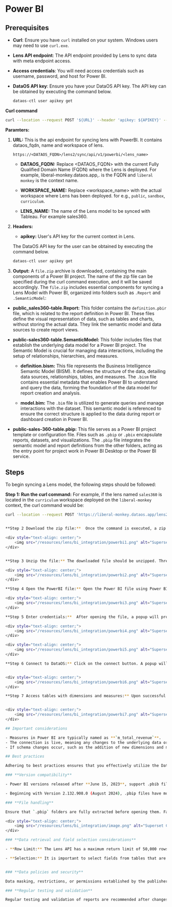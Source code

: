 # Power BI

## Prerequisites

- **Curl**: Ensure you have `curl` installed on your system. Windows users may need to use `curl.exe`.

- **Lens API endpoint**: The API endpoint provided by Lens to sync data with meta endpoint access.

- **Access credentials**: You will need access credentials such as username, password, and host for Power BI.

- **DataOS API key**: Ensure you have your DataOS API key. The API key can be obtained by executing the command below.

    ```bash
    dataos-ctl user apikey get
    ```

**Curl command**

```bash
curl --location --request POST '${URL}' --header 'apikey: ${APIKEY}' --output ${FILE_NAME}.zip
```

**Paramters:**

1. **URL:**  This is the api endpoint for syncing lens with PowerBI. It contains dataos_fqdn, name and workspace of lens. 

    ```
    https://<DATAOS_FQDN>/lens2/sync/api/v1/powerbi/<lens_name> 
    ```

    - **DATAOS_FQDN:** Replace <DATAOS_FQDN> with the current Fully Qualified Domain Name (FQDN) where the Lens is deployed. For example, liberal-monkey.dataos.app,. is the FQDN and `liberal monkey` is the context name.

    - **WORKSPACE_NAME:** Replace <workspace_name> with the actual workspace where Lens has been deployed. for e.g., `public`, `sandbox`, `curriculum`.

    - **LENS_NAME:** The name of the Lens model to be synced with Tableau. For example sales360.


2. **Headers:**

    - **apikey:** User's API key for the current context in Lens.


    The DataOS API key for the user can be obtained by executing the command below.

    ```bash
    dataos-ctl user apikey get
    ```

3. **Output:** A `file.zip` archive is downloaded, containing the main components of a Power BI project. The name of the zip file can be specified during the curl command execution, and it will be saved accordingly. The `file.zip` includes essential components for syncing a Lens Model with Power BI, organized into folders such as `.Report` and `.SemanticModel`:

- **public_sales360-table.Report:** This folder contains the `definition.pbir` file, which is related to the report definition in Power BI. These files define the visual representation of data, such as tables and charts, without storing the actual data. They link the semantic model and data sources to create report views.

- **public-sales360-table.SemanticModel:** This folder includes files that establish the underlying data model for a Power BI project. The Semantic Model is crucial for managing data interactions, including the setup of relationships, hierarchies, and measures.

    - **definition.bism:** This file represents the Business Intelligence Semantic Model (BISM). It defines the structure of the data, detailing data sources, relationships, tables, and measures. The `.bism` file contains essential metadata that enables Power BI to understand and query the data, forming the foundation of the data model for report creation and analysis.

    - **model.bim:** The `.bim` file is utilized to generate queries and manage interactions with the dataset. This semantic model is referenced to ensure the correct structure is applied to the data during report or dashboard creation in Power BI.

- **public-sales-360-table.pbip:** This file serves as a Power BI project template or configuration file. Files such as `.pbip` or `.pbix` encapsulate reports, datasets, and visualizations. The `.pbip` file integrates the semantic model and report definitions from the other folders, acting as the entry point for project work in Power BI Desktop or the Power BI service.

## Steps

To begin syncing a Lens model, the following steps should be followed:

**Step 1: Run the curl command:** For example, if the lens named `sales360` is located in the `curriculum` workspace deployed on the `liberal-monkey` context, the curl command would be:

```bash
curl --location --request POST 'https://liberal-monkey.dataos.app/lens2/sync/api/v1/powerbi/curriculum:sales360' --header 'apikey: abcdefgh==' --output file.zip 


**Step 2 Download the zip file:**  Once the command is executed, a zip file will be downloaded to the specified directory.

<div style="text-align: center;">
    <img src="/resources/lens/bi_integration/powerbi1.png" alt="Superset Configuration" style="max-width: 80%; height: auto; border: 1px solid #000;">
</div>


**Step 3 Unzip the file:** The downloaded file should be unzipped. Three folders will be found inside, all of which are necessary for semantic synchronization with Power BI.

<div style="text-align: center;">
    <img src="/resources/lens/bi_integration/powerbi2.png" alt="Superset Configuration" style="max-width: 80%; height: auto; border: 1px solid #000;">
</div>

**Step 4 Open the PowerBI file:** Open the Power BI file using Power BI Desktop.

<div style="text-align: center;">
    <img src="/resources/lens/bi_integration/powerbi3.png" alt="Superset Configuration" style="max-width: 80%; height: auto; border: 1px solid #000;">
</div>

**Step 5 Enter credentials:**  After opening the file, a popup will prompt for credentials. The DataOS username and API key should be entered.

<div style="text-align: center;">
    <img src="/resources/lens/bi_integration/powerbi4.png" alt="Superset Configuration" style="max-width: 80%; height: auto; border: 1px solid #000;">
</div>

<div style="text-align: center;">
    <img src="/resources/lens/bi_integration/powerbi5.png" alt="Superset Configuration" style="max-width: 80%; height: auto; border: 1px solid #000;">
</div>

**Step 6 Connect to DataOS:** Click on the connect button. A popup will appear. Click OK.


<div style="text-align: center;">
    <img src="/resources/lens/bi_integration/powerbi6.png" alt="Superset Configuration" style="max-width: 80%; height: auto; border: 1px solid #000;">
</div>

**Step 7 Access tables with dimensions and measures:** Upon successful connection, tables and views will be accessible, displaying dimensions and measures.


<div style="text-align: center;">
    <img src="/resources/lens/bi_integration/powerbi7.png" alt="Superset Configuration" style="max-width: 80%; height: auto; border: 1px solid #000;">
</div>

## Important considerations

- Measures in Power BI are typically named as **`m_total_revenue`**.
- The connection is live, meaning any changes to the underlying data or measure logic will be reflected in Power BI.
- If schema changes occur, such as the addition of new dimensions and measures, the steps outlined above will need to be repeated.

## Best practices

Adhering to best practices ensures that you effectively utilize the Data Product Hub and maintain compatibility with the latest features and updates. Following these guidelines will help optimize your workflow, enhance performance, and prevent potential issues.

### **Version compatibility**

- Power BI versions released after **June 15, 2023**, support .pbib files. It is advisable to use a version released after this date.

- Beginning with Version 2.132.908.0 (August 2024), .pbip files have moved from preview to general availability. This transition allows for the use of .pbip files without the need to enable any preview settings. It is strongly recommended to download Power BI Version 2.132.908.0 or later to fully utilize .pbip files. In earlier versions, enabling a preview feature was necessary, but this is no longer required in the latest version.

### **File handling**

Ensure that `.pbip` folders are fully extracted before opening them. Failure to do so may result in missing file errors, as shown below:

<div style="text-align: center;">
    <img src="/resources/lens/bi_integration/image.png" alt="Superset Configuration" style="max-width: 60%; height: auto; border: 1px solid #000;">
</div>

### **Data retrieval and field selection considerations**

- **Row Limit:** The Lens API has a maximum return limit of 50,000 rows per request. To obtain additional data, it is necessary to set an offset. This row limit is in place to manage resources efficiently and ensure optimal performance.

- **Selection:** It is important to select fields from tables that are directly related or logically joined, as the system does not automatically identify relationships between tables through transitive joins. Selecting fields from unrelated tables may result in incorrect or incomplete results.


### **Data policies and security**

Data masking, restrictions, or permissions established by the publisher are automatically enforced for all report viewers, ensuring consistent data security and compliance. The behavior of these data policies, such as masking, may vary based on the user of the Power BI desktop.

### **Regular testing and validation**

Regular testing and validation of reports are recommended after changes are made to the Lens definitions. This practice ensures that updates to dimensions, measures, or data models are accurately reflected in the reports and helps identify any issues early in the process.
